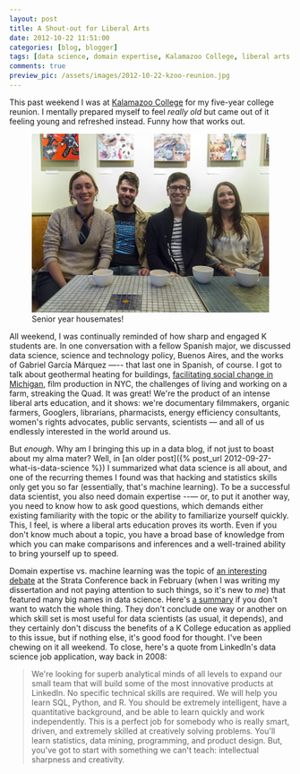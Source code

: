 ```yaml
---
layout: post
title: A Shout-out for Liberal Arts
date: 2012-10-22 11:51:00
categories: [blog, blogger]
tags: [data science, domain expertise, Kalamazoo College, liberal arts education, machine learning]
comments: true
preview_pic: /assets/images/2012-10-22-kzoo-reunion.jpg
---
```


This past weekend I was at [Kalamazoo College](http://www.kzoo.edu/) for my five-year college reunion. I mentally prepared myself to feel _really old_ but came out of it feeling young and refreshed instead. Funny how that works out.

<figure>
  <img class="tqw" src="/assets/images/2012-10-22-kzoo-reunion.jpg" alt="2012-10-22-kzoo-reunion.jpg">
  <figcaption>Senior year housemates!</figcaption>
</figure>

All weekend, I was continually reminded of how sharp and engaged K students are. In one conversation with a fellow Spanish major, we discussed data science, science and technology policy, Buenos Aires, and the works of Gabriel García Márquez —-- that last one in Spanish, of course. I got to talk about geothermal heating for buildings, [facilitating social change in Michigan](http://www.michigancorps.org/), film production in NYC, the challenges of living and working on a farm, streaking the Quad. It was great! We're the product of an intense liberal arts education, and it shows: we're documentary filmmakers, organic farmers, Googlers, librarians, pharmacists, energy efficiency consultants, women's rights advocates, public servants, scientists — and all of us endlessly interested in the world around us.

But _enough_. Why am I bringing this up in a data blog, if not just to boast about my alma mater? Well, in [an older post]({% post_url 2012-09-27-what-is-data-science %}) I summarized what data science is all about, and one of the recurring themes I found was that hacking and statistics skills only get you so far (essentially, that's machine learning). To be a successful data scientist, you also need domain expertise --— or, to put it another way, you need to know how to ask good questions, which demands either existing familiarity with the topic or the ability to familiarize yourself quickly. This, I feel, is where a liberal arts education proves its worth. Even if you don't know much about a topic, you have a broad base of knowledge from which you can make comparisons and inferences and a well-trained ability to bring yourself up to speed.

Domain expertise vs. machine learning was the topic of [an interesting debate](http://vplayer.oreilly.com/?chapter=http://atom.oreilly.com/atom/oreilly/videos/1076046&video_product=urn:x-domain:oreilly.com:product:0636920025467.VIDEO#embedded_player) at the Strata Conference back in February (when I was writing my dissertation and not paying attention to such things, so it's new to _me_) that featured many big names in data science. Here's [a summary](http://medriscoll.com/post/18784448854/the-data-science-debate-domain-expertise-or-machine) if you don't want to watch the whole thing. They don't conclude one way or another on which skill set is most useful for data scientists (as usual, it depends), and they certainly don't discuss the benefits of a K College education as applied to this issue, but if nothing else, it's good food for thought. I've been chewing on it all weekend. To close, here's a quote from LinkedIn's data science job application, way back in 2008:

> We're looking for superb analytical minds of all levels to expand our small team that will build some of the most innovative products at LinkedIn. No specific technical skills are required. We will help you learn SQL, Python, and R. You should be extremely intelligent, have a quantitative background, and be able to learn quickly and work independently. This is a perfect job for somebody who is really smart, driven, and extremely skilled at creatively solving problems. You'll learn statistics, data mining, programming, and product design. But, you've got to start with something we can't teach: intellectual sharpness and creativity.
